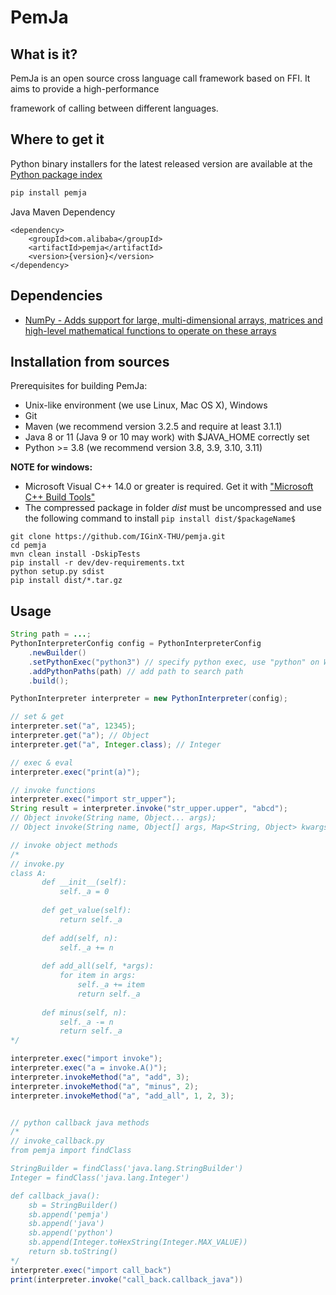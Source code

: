 # PemJa

## What is it?

PemJa is an open source cross language call framework based on FFI. It aims to provide a high-performance

framework of calling between different languages.

## Where to get it

Python binary installers for the latest released version are available at the [Python package index](https://pypi.org/project/pemja)

```bash
pip install pemja
```

Java Maven Dependency
```
<dependency>
    <groupId>com.alibaba</groupId>
    <artifactId>pemja</artifactId>
    <version>{version}</version>
</dependency>
```

## Dependencies

- [NumPy - Adds support for large, multi-dimensional arrays, matrices and high-level mathematical functions to operate on these arrays](https://www.numpy.org)

## Installation from sources

Prerequisites for building PemJa:
* Unix-like environment (we use Linux, Mac OS X), Windows
* Git
* Maven (we recommend version 3.2.5 and require at least 3.1.1)
* Java 8 or 11 (Java 9 or 10 may work) with $JAVA_HOME correctly set
* Python >= 3.8 (we recommend version 3.8, 3.9, 3.10, 3.11)


**NOTE for windows:**
* Microsoft Visual C++ 14.0 or greater is required. Get it with ["Microsoft C++ Build Tools"](https://www.microsoft.com/en-in/download/details.aspx?id=48159)
* The compressed package in folder *dist* must be uncompressed and use the following command to install ```pip install dist/$packageName$```


```
git clone https://github.com/IGinX-THU/pemja.git
cd pemja
mvn clean install -DskipTests
pip install -r dev/dev-requirements.txt
python setup.py sdist
pip install dist/*.tar.gz
```

## Usage

```java
String path = ...;
PythonInterpreterConfig config = PythonInterpreterConfig
    .newBuilder()
    .setPythonExec("python3") // specify python exec, use "python" on Windows
    .addPythonPaths(path) // add path to search path
    .build();

PythonInterpreter interpreter = new PythonInterpreter(config);

// set & get
interpreter.set("a", 12345);
interpreter.get("a"); // Object
interpreter.get("a", Integer.class); // Integer

// exec & eval
interpreter.exec("print(a)");

// invoke functions
interpreter.exec("import str_upper");
String result = interpreter.invoke("str_upper.upper", "abcd");
// Object invoke(String name, Object... args);
// Object invoke(String name, Object[] args, Map<String, Object> kwargs);

// invoke object methods
/*
// invoke.py
class A:
       def __init__(self):
           self._a = 0
   
       def get_value(self):
           return self._a
   
       def add(self, n):
           self._a += n
   
       def add_all(self, *args):
           for item in args:
               self._a += item
               return self._a
   
       def minus(self, n):
           self._a -= n
           return self._a
*/

interpreter.exec("import invoke");
interpreter.exec("a = invoke.A()");
interpreter.invokeMethod("a", "add", 3);
interpreter.invokeMethod("a", "minus", 2);
interpreter.invokeMethod("a", "add_all", 1, 2, 3);


// python callback java methods
/*
// invoke_callback.py
from pemja import findClass

StringBuilder = findClass('java.lang.StringBuilder')
Integer = findClass('java.lang.Integer')

def callback_java():
    sb = StringBuilder()
    sb.append('pemja')
    sb.append('java')
    sb.append('python')
    sb.append(Integer.toHexString(Integer.MAX_VALUE))
    return sb.toString()
*/
interpreter.exec("import call_back")
print(interpreter.invoke("call_back.callback_java"))
```
